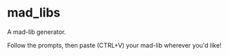 # mad_libs
A mad-lib generator.

Follow the prompts, then paste (CTRL+V) your mad-lib wherever you'd like!
